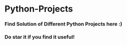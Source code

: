 # Python-Projects
### Find Solution of Different Python Projects here :)
### Do star it if you find it useful!
